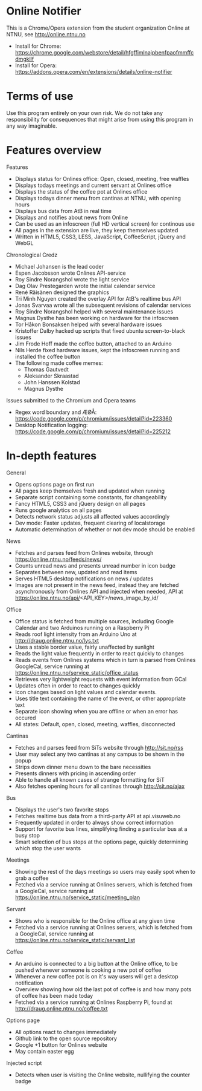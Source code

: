 # Online Notifier

This is a Chrome/Opera extension from the student organization Online at NTNU, see http://online.ntnu.no

* Install for Chrome: https://chrome.google.com/webstore/detail/hfgffimlnajpbenfpaofmmffcdmgkllf
* Install for Opera: https://addons.opera.com/en/extensions/details/online-notifier

# Terms of use

Use this program entirely on your own risk. We do not take any responsibility for consequences that might arise from using this program in any way imaginable.

# Features overview

Features

- Displays status for Onlines office: Open, closed, meeting, free waffles
- Displays todays meetings and current servant at Onlines office
- Displays the status of the coffee pot at Onlines office
- Displays todays dinner menu from cantinas at NTNU, with opening hours
- Displays bus data from AtB in real time
- Displays and notifies about news from Online
- Can be used as an infoscreen (full HD vertical screen) for continous use
- All pages in the extension are live, they keep themselves updated
- Written in HTML5, CSS3, LESS, JavaScript, CoffeeScript, jQuery and WebGL

Chronological Credz

- Michael Johansen is the lead coder
- Espen Jacobsson wrote Onlines API-service
- Roy Sindre Norangshol wrote the light service
- Dag Olav Prestegarden wrote the initial calendar service
- René Räisänen designed the graphics
- Tri Minh Nguyen created the overlay API for AtB's realtime bus API
- Jonas Svarvaa wrote all the subsequent revisions of calendar services
- Roy Sindre Norangshol helped with several maintenance issues
- Magnus Dysthe has been working on hardware for the infoscreen
- Tor Håkon Bonsaksen helped with several hardware issues
- Kristoffer Dalby hacked up scripts that fixed ubuntu screen-to-black issues
- Jim Frode Hoff made the coffee button, attached to an Arduino
- Nils Herde fixed hardware issues, kept the infoscreen running and installed the coffee button
- The following made coffee memes:
	- Thomas Gautvedt
	- Aleksander Skraastad
	- John Hanssen Kolstad
	- Magnus Dysthe

Issues submitted to the Chromium and Opera teams

- Regex word boundary and ÆØÅ: https://code.google.com/p/chromium/issues/detail?id=223360
- Desktop Notification logging: https://code.google.com/p/chromium/issues/detail?id=225212

# In-depth features

General

- Opens options page on first run
- All pages keep themselves fresh and updated when running
- Separate script containing some constants, for changeability
- Fancy HTML5, CSS3 and jQuery design on all pages
- Runs google analytics on all pages
- Detects network status adjusts all affected values accordingly
- Dev mode: Faster updates, frequent clearing of localstorage
- Automatic determination of whether or not dev mode should be enabled

News

- Fetches and parses feed from Onlines website, through https://online.ntnu.no/feeds/news/
- Counts unread news and presents unread number in icon badge
- Separates between new, updated and read items
- Serves HTML5 desktop notifications on news / updates
- Images are not present in the news feed, instead they are fetched asynchronously from Onlines API and injected when needed, API at https://online.ntnu.no/api/<API_KEY>/news_image_by_id/

Office

- Office status is fetched from multiple sources, including Google Calendar and two Arduinos running on a Raspberry Pi
- Reads roof light intensity from an Arduino Uno at http://draug.online.ntnu.no/lys.txt
- Uses a stable border value, fairly unaffected by sunlight
- Reads the light value frequently in order to react quickly to changes
- Reads events from Onlines systems which in turn is parsed from Onlines GoogleCal, service running at https://online.ntnu.no/service_static/office_status
- Retrieves very lightweight requests with event information from GCal
- Updates often in order to react to changes quickly
- Icon changes based on light values and calendar events.
- Uses title text containing the name of the event, or other appropriate text
- Separate icon showing when you are offline or when an error has occured
- All states: Default, open, closed, meeting, waffles, disconnected

Cantinas

- Fetches and parses feed from SiTs website through http://sit.no/rss
- User may select any two cantinas at any campus to be shown in the popup
- Strips down dinner menu down to the bare necessities
- Presents dinners with pricing in ascending order
- Able to handle all known cases of strange formatting for SiT
- Also fetches opening hours for all cantinas through http://sit.no/ajax

Bus

- Displays the user's two favorite stops
- Fetches realtime bus data from a third-party API at api.visuweb.no
- Frequently updated in order to always show correct information
- Support for favorite bus lines, simplifying finding a particular bus at a busy stop
- Smart selection of bus stops at the options page, quickly determining which stop the user wants

Meetings

- Showing the rest of the days meetings so users may easily spot when to grab a coffee
- Fetched via a service running at Onlines servers, which is fetched from a GoogleCal, service running at https://online.ntnu.no/service_static/meeting_plan

Servant

- Shows who is responsible for the Online office at any given time
- Fetched via a service running at Onlines servers, which is fetched from a GoogleCal, service running at https://online.ntnu.no/service_static/servant_list

Coffee

- An arduino is connected to a big button at the Online office, to be pushed whenever someone is cooking a new pot of coffee
- Whenever a new coffee pot is on it's way users will get a desktop notification
- Overview showing how old the last pot of coffee is and how many pots of coffee has been made today
- Fetched via a service running at Onlines Raspberry Pi, found at http://draug.online.ntnu.no/coffee.txt

Options page

- All options react to changes immediately
- Github link to the open source repository
- Google +1 button for Onlines website
- May contain easter egg

Injected script

- Detects when user is visiting the Online website, nullifying the counter badge
